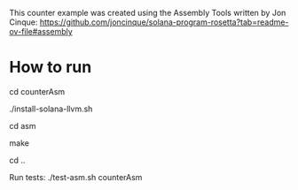 This counter example was created using the Assembly Tools written by Jon Cinque: https://github.com/joncinque/solana-program-rosetta?tab=readme-ov-file#assembly

# How to run 

cd counterAsm 

./install-solana-llvm.sh

cd asm 

make 

cd ..

Run tests: 
./test-asm.sh counterAsm